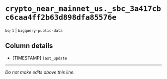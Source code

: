 # `crypto_near_mainnet_us._sbc_3a417cbc6caa4ff2b63d898dfa85576e`
`bq-1` | `bigquery-public-data`

## Column details
* [TIMESTAMP] `last_update`

-------------------------------------------------------------------------------
*Do not make edits above this line.*
